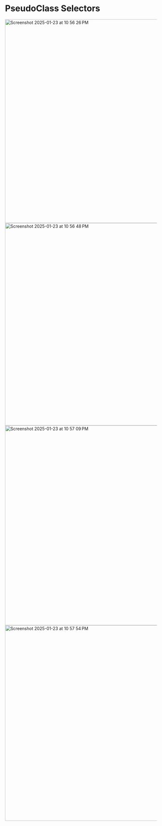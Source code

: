 # PseudoClass Selectors

<img width="672" alt="Screenshot 2025-01-23 at 10 56 26 PM" src="https://github.com/user-attachments/assets/408a8eae-6baa-4079-9efa-ec9385cc59eb" />


<img width="668" alt="Screenshot 2025-01-23 at 10 56 48 PM" src="https://github.com/user-attachments/assets/49caa71f-fcc9-4920-aaeb-e1673d1469c3" />


<img width="659" alt="Screenshot 2025-01-23 at 10 57 09 PM" src="https://github.com/user-attachments/assets/8ba5d54e-f160-46d1-b0f3-fb8d64bde62c" />


<img width="645" alt="Screenshot 2025-01-23 at 10 57 54 PM" src="https://github.com/user-attachments/assets/3a360266-1c6d-4bd3-a495-40d131974510" />
